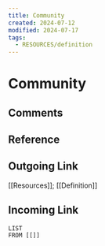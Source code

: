 ```yaml
---
title: Community
created: 2024-07-12
modified: 2024-07-17
tags:
  - RESOURCES/definition
---
```

# Community
## Comments

## Reference
## Outgoing Link
[[Resources]]; [[Definition]]
## Incoming Link
```dataview
LIST
FROM [[]]
```

